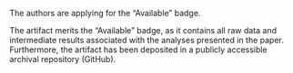 The authors are applying for the “Available” badge.

The artifact merits the “Available” badge, as it contains all raw data and intermediate results associated with the analyses presented in the paper. Furthermore, the artifact has been deposited in a publicly accessible archival repository (GitHub).
